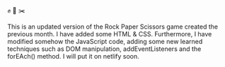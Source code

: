 ✊ 📜 ✂️ 

This is an updated version of the Rock Paper Scissors game created the previous month.
I have added some HTML & CSS. 
Furthermore, I have  modified somehow the JavaScript code, adding some new learned techniques such as DOM manipulation, addEventListeners and the forEAch() method. 
I will put it on netlify soon.
